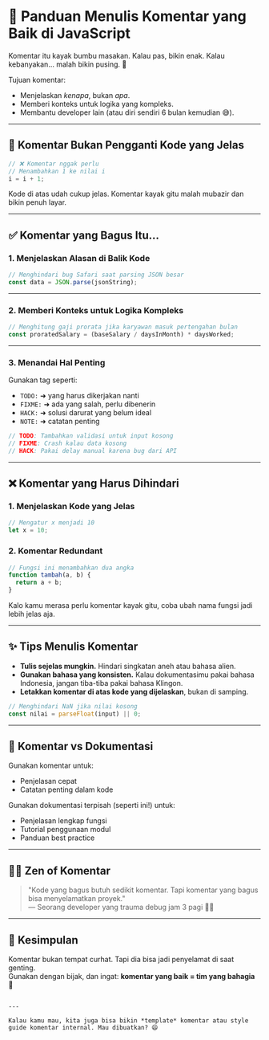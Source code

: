 
# 💬 Panduan Menulis Komentar yang Baik di JavaScript

Komentar itu kayak bumbu masakan. Kalau pas, bikin enak. Kalau kebanyakan... malah bikin pusing. 🍜

Tujuan komentar:
- Menjelaskan *kenapa*, bukan *apa*.
- Memberi konteks untuk logika yang kompleks.
- Membantu developer lain (atau diri sendiri 6 bulan kemudian 😅).

---

## 🧠 Komentar Bukan Pengganti Kode yang Jelas

```javascript
// ❌ Komentar nggak perlu
// Menambahkan 1 ke nilai i
i = i + 1;
```

Kode di atas udah cukup jelas. Komentar kayak gitu malah mubazir dan bikin penuh layar.

---

## ✅ Komentar yang Bagus Itu...

### 1. Menjelaskan Alasan di Balik Kode

```javascript
// Menghindari bug Safari saat parsing JSON besar
const data = JSON.parse(jsonString);
```

---

### 2. Memberi Konteks untuk Logika Kompleks

```javascript
// Menghitung gaji prorata jika karyawan masuk pertengahan bulan
const proratedSalary = (baseSalary / daysInMonth) * daysWorked;
```

---

### 3. Menandai Hal Penting

Gunakan tag seperti:

- `TODO:` ➜ yang harus dikerjakan nanti
- `FIXME:` ➜ ada yang salah, perlu dibenerin
- `HACK:` ➜ solusi darurat yang belum ideal
- `NOTE:` ➜ catatan penting

```javascript
// TODO: Tambahkan validasi untuk input kosong
// FIXME: Crash kalau data kosong
// HACK: Pakai delay manual karena bug dari API
```

---

## ❌ Komentar yang Harus Dihindari

### 1. Menjelaskan Kode yang Jelas

```javascript
// Mengatur x menjadi 10
let x = 10;
```

### 2. Komentar Redundant

```javascript
// Fungsi ini menambahkan dua angka
function tambah(a, b) {
  return a + b;
}
```

Kalo kamu merasa perlu komentar kayak gitu, coba ubah nama fungsi jadi lebih jelas aja.

---

## ✨ Tips Menulis Komentar

- **Tulis sejelas mungkin.** Hindari singkatan aneh atau bahasa alien.
- **Gunakan bahasa yang konsisten.** Kalau dokumentasimu pakai bahasa Indonesia, jangan tiba-tiba pakai bahasa Klingon.
- **Letakkan komentar di atas kode yang dijelaskan**, bukan di samping.

```javascript
// Menghindari NaN jika nilai kosong
const nilai = parseFloat(input) || 0;
```

---

## 📌 Komentar vs Dokumentasi

Gunakan komentar untuk:
- Penjelasan cepat
- Catatan penting dalam kode

Gunakan dokumentasi terpisah (seperti ini!) untuk:
- Penjelasan lengkap fungsi
- Tutorial penggunaan modul
- Panduan best practice

---

## 🧘‍♀️ Zen of Komentar

> "Kode yang bagus butuh sedikit komentar. Tapi komentar yang bagus bisa menyelamatkan proyek."  
> — Seorang developer yang trauma debug jam 3 pagi 😵‍💫

---

## 🎯 Kesimpulan

Komentar bukan tempat curhat. Tapi dia bisa jadi penyelamat di saat genting.  
Gunakan dengan bijak, dan ingat: **komentar yang baik = tim yang bahagia** 🫶

```

---

Kalau kamu mau, kita juga bisa bikin *template* komentar atau style guide komentar internal. Mau dibuatkan? 😄